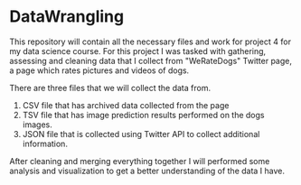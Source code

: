 # DataWrangling
This repository will contain all the necessary files and work for project 4 for my data science course. For this project I was tasked with gathering, assessing and cleaning data that I collect from "WeRateDogs" Twitter page, a page which rates pictures and videos of dogs.

There are three files that we will collect the data from.

1. CSV file that has archived data collected from the page
2. TSV file that has image prediction results performed on the dogs images.
3. JSON file that is collected using Twitter API to collect additional information.

After cleaning and merging everything together I will performed some analysis and visualization to get a better understanding of the data I have.
